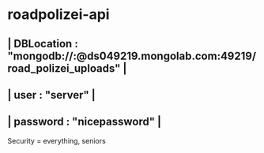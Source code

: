 # roadpolizei-api

| DBLocation : "mongodb://<dbuser>:<dbpassword>@ds049219.mongolab.com:49219/road_polizei_uploads" |
---------------------------------------------------------------------------------------------------
| user : "server"                                                                                 |
---------------------------------------------------------------------------------------------------
| password : "nicepassword"                                                                       |
---------------------------------------------------------------------------------------------------

Security = everything, seniors
